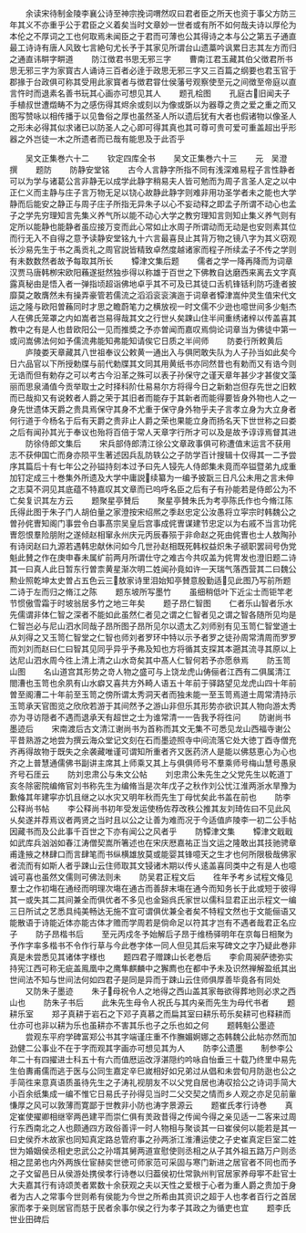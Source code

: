 <!-- { "loadSidebar": true } -->
　　余读宋待制金陵李襄公诗至神宗挽词喟然叹曰君者臣之所天也资于事父方防三年其义不亦重乎公于君臣之义着矣当时文章妙一世者或有所不如何哉夫诗以厚伦为本伦之不厚词之工也何取焉未闻臣之于君而可薄也公其得诗之本与公之第五子通直最工诗诗有唐人风致七言絶句尤长予于其家见所谓台山遗藁吟讽累日志其左方而归之通直讳畊字畊道
　　防江徴君书思无邪三字
　　曹南江君玉藏其伯父徴君所书思无邪三字为家寳古人诵诗三百者必逹于政思无邪三字又三百篇之纲要也君玉官于郡掾于台政俱可称其受用此家寳者与徴君甞仕侯藩号观察使至元之间徴至帝庭以直言忤时而退素名善书玩其心画亦可想见其人
　　题孔桧图
　　孔庭古旧闻夫子手植叔世遭燬畴不为之感伤得其烬余或刻以为像或斲以为器尊之贵之爱之重之而又图写赞咏以相传播于以见鲁俗之厚也虽然圣人所以遗后犹有大者也假诸物以像圣人之形未必得其似求诸已以防圣人之心即可得其真也其可尊可贵可爱可重盖超出乎形器之外岂徒一木之所遗者而已哉有能思及于此否乎


　　吴文正集巻六十二
　　钦定四库全书
　　吴文正集巻六十三
　　元　吴澄　撰
　　题防
　　防静安堂铭
　　古今人言静字所指不同有浅深难易程子言性静者可以为学与诸葛公言非静无以成学此静字稍易夫人皆可勉而为周子言圣人定之以中正仁义而主静与庄子言万物无足以铙心故静此静字则难非用功圣学者未之能也大学静而后能安之静正与周子庄子所指无异朱子以心不妄动释之即孟子所谓不动心也孟子之学先穷理知言先集义养气所以能不动心大学之教穷理知言则知止集义养气则有定所以能静也能静者虽应接万变而此心常如止水周子所谓动而无动是也安则素其位而行无入不自得之意予读静安堂铭九十六言最喜艮止其背万物之镜八字为其义窃观长沙易先生于书之禹贡礼之周官説皆精致卓然度越诸家而程子所续孟子不传之学则有未数数然者故予每取其所长
　　镡津文集后题
　　儒者之学一降再降而为词章汉贾马唐韩栁宋欧阳蘓遂挺然独歩得以称雄于百世之下佛教自达磨西来离去文字真露真秘由是悟入者一弹指顷超诣佛地卓乎其不可及已其徒口舌机锋铦利防巧逢者披靡莫之敢膺然未有操弄豪管若儒流之滔滔衮衮演迤于词章者镡津嵩仲灵生值宋代文运之隆与欧阳曽蘓同时才思之瞻蔚笔力之横放视一时文儒不少逊也噫世间多少魁杰人在佛氏笼罩之内如嵩者岂易得哉其文之行世乆矣踈山住半间重绣诸梓以传盖喜其教中之有是人也昔欧阳公一见而推奬之予亦曽闻而嘉叹焉倘论词章当为佛徒中第一或问嵩佛法何如予儒流弗能知弗能知请俟它日质之半间师
　　防娄行所敕黄后
　　庐陵娄天章藏其八世祖奉议公敕黄一通出入与俱罔敢失队为人子孙当如此矣今日六品官以下所授勅牒与前代勅牒其文同其用黄纸书亦同然昔也有勅而又有诰今则无诰而但有勅存之可以考古今沿革之殊可以表子孙保守之谨天章年甚少才甚俊文藻丽而思泉涌值今贡举取士之时择科阶仕易易尔方将得今日之新勅岂但存先世之旧敕而已哉抑又有说敕者人爵之荣于其旧者而能存于其新者而能得要皆身外物也人之一身先世遗体天爵之贵具焉保守其身不尤重于保守身外物乎夫子言孝立身为大立身者何行道于今杨名于后有天爵之贵非止人爵之荣也果能立身而扬名天下世世称之曰娄之后有闻孙其光于奉议也殆将百倍于常人天章字行所才可以及是故予谆谆焉督其进
　　防徐侍郎文集后
　　宋兵部侍郎清江徐公文章政事俱可称遭值末运言不获用志不获伸国亡而身亦陨平生著述因兵乱防轶公之子防学百计搜辑十仅得其一二予尝序其篇后十有七年公之孙镒持刻本过予曰先人锓先人侍郎集未竟而卒镒暨弟九成重加钉定成三十巻集外所遗及大学中庸説续纂为一编予披翫三日凡公未用之言未伸之志莫不洞见其底蕴不特嘉叹其文章而已呜呼名臣之后有子有孙能若是侍郎公为不亡矣复识其左方云
　　题聚星亭賛后
　　聚星亭賛朱氏为考亭陈氏作也今脩江陈氏得此图于朱子门人胡伯量之家澄按宋绍熈之季赵忠定公汝愚将立寜宗时韩魏公之曽孙侂曺知阁门事尝令白事髙宗吴皇后宫事成侂曺谋建节忠定以为右戚不当言功侂曺怨恨羣险朋附之遂倾赵相窜永州庆元丙辰春殒于非命赵之死由侂曺也士人敖陶孙有诗闵赵曰九源若遇韩忠献休问如今几世孙赵相既死韩权益炽朱子禠职罢祠号伪党魁此賛之作在庚申春未属纩前两月所谓仕守之难古今共叹盖为侂冑发也澄旧题二诗其一曰真人此日暂东行曽柰黄星渐次明二姓闻孙竟如许一天瑞气落西营其二曰魏公勲业照乾坤太史曽占五色云三敖家诗里泪始知亭賛意殷勤适见此图乃写前所题二诗于左而归之脩江之陈
　　题东坡所写墨竹
　　虽细稍低叶下近尘士而钜竿老节惯傲雪霜于时坡翁居多竹之地三年矣
　　题子昂仁智图
　　仁者乐山智者乐水先儒谓非体仁智之深者不能如此虽然仁者见之谓之仁智者见之谓之智各随所见均是仁智岂必与尼山泗水同哉子昂所图子昂所见尔以遗太乙刘师别有见玉笥仁智堂道士从刘得之又玉笥仁智堂之仁智也师刘者罗环中特以示予者罗之徒孙周常清周而罗罗而刘刘而赵曰仁曰智其见同乎异乎予弗及知也方将循其支探其本遡其流寻其原以上达尼山泗水周今徃上清上清之山水竒矣其中髙人仁智何若予亦愿叅焉
　　防玉笥山图
　　名山道宫其形势之竒人物之盛可与上饶龙虎山俦俪者江西有二俱属清江閤漕也玉笥也余夙有山水癖又喜共方外畸人语五十年前于驿路望见龙虎山四十年前曽至阁漕二十年前至玉笥之傍所谓太秀洞天者而独未能一至玉笥焉道士周常清持示玉笥承天官图览之欣欣若游于其间然予之游山非但乐其形势亦欲识其人物向游太秀亦为寻访隠者不遇而退承天有超世之士为谁常清一一告我予将徃问
　　防谢尚书墨迹后
　　宋南渡后古文清江谢尚书为首称而其文无集不可悉见龙山西福寺谢公平昔熟游之地尝为撰云海众堂记文刻在石而墨迹照寺中间流落它处大徳丁酉寺僧充齐再得故物于既失之余袭藏唯谨可谓知所重者齐又医药济人是能以佛慈恵心为心也齐之上普慧通儒佛书副讲主席其上师乘又其上与俱俱师号不羣乘师号梅山慧号愚泉齐号石厓云
　　防刘忠肃公与朱文公帖
　　刘忠肃公朱先生之父党先生以乾道丁亥冬除密院编脩官刘书称先生为编脩当是次年戊子之秋作刘公忧江淮两浙水旱豫为歉偹其年建寜亦饥且继之以水灾又明年秋而先生丁母忧矣此书盖在前也
　　防李公释尚书帖
　　李公释尚书初年受发运使杨佐荐改秩公推其友刘琦佐曰不见此风乆矣遂并荐焉议者两贤之当时且以公之让善为难而况于今适值庐陵李一初二公手帖因藏书而及公此事千百世之下亦有闻公之风者乎
　　防镡津文集
　　镡津文戢戢如武库兵汹汹如春江涛僧契嵩所箸述也在宋庆厯嘉祐正当文运之隆敢出其技驰骋章甫逢掖之林肆口而言肆笔而书纵横雄放莫或能婴其锋噫天之生才也何所限极哉佛家者流而有如斯人者乎踈山云住师取其文锓诸木期以传乆逺盖喜同类中之有是人也噫诚可喜也虽然文儒则可佛法则未
　　防吴君正程文后
　　徃年予考乡试程文偹见羣士之作初塲在通经而明理次塲在通古而善辞末塲在通今而知务长于此或短于彼得其一或失其二其间兼全而俱优者不多见也金谿呉氏家世以儒科显君正出示程文一编三日所试之艺悉具纯美畅达无施不宜可谓俱优兼全者矣不特程文然也于文能俪语又能散语于诗能近体亦能古体才赡而学周若是倘命足以符其才岂有不遇者哉君正名应子
　　防子昂楷书后
　　至元丙戍冬予始解后子昂于维杨驿明年在京每日相聚为予作字率多楷书不令作行草与今此巻字体一同人但见其后来写碑文之字乃疑此巻非真是未尝悉见其诸体字様也
　　题四君子赠踈山长老巻后
　　李俞周昶萨徳弥实持宪江西可称无疵盖鳯凰中之鹰隼麒麟中之獬廌也在都中予未及识然禅解盈纸其出世间法不知与世间法何如四君子是同是异而于踈山云住师俱厚善毕竟各有同处
　　又防朱子墨迹
　　朱子母祝令人之地得之西山盖其家毎欲得葬地则必求之西山也
　　防朱子书后
　　此朱先生母令人祝氏与其内亲而先生为母代书者
　　题耕乐室
　　郑子真耕于岩石之下邓子真慕之而扁其室曰耕乐苟乐矣耕可也释耕而仕亦可也非以耕为乐也虽耕亦不害其乐也子之乐也如之何
　　题韩魁公墨迹
　　尝观东平府学碑富郑公书其字端谨庄重不作膴媚婀娜之态韩魏公此帖亦然而加劲健二公事业不在于字而观其字画亦可想见其为人
　　防李公遗墨
　　制参李公年二十有四擢进士科五十有六而值厯运改浮湛隠约吟咏自怡垂三十载乃终里中易先生伯夀甫儒而逃于医与公同生嘉定辛巳嵗相好如兄弟过从倡和未尝旬月防逖也公之手简徃来意真语质虽待先生之子涛礼视朋友不以父党自居也涛収拾公之诗词手简大小百余纸集成一编不惟它日易氏子孙得见当时二父交契之情而乡人观之亦足见前軰慊厚之风可以敦薄而寛鄙于世教非小防也涛字景源云
　　题崔氏孝行诗巻
　　真定崔使擢卿相继宰两邑建平而崇仁俱有羙政昔得之传闻今得之亲见适一二客来过周行东西南北之人也颇通四方政俗善评一时人物相与聚谈其一曰崔侯何以能若是其一曰史侯乔木故家也同知真定路总管府事之孙两浙江淮漕运使之子史崔真定巨室二姓世为婚姻侯丞相史忠武公之孙壻其舅两道宣慰使则丞相之从子其外祖五路万户则丞相之昆弟也内外两族仕宦赫奕世徳可师家范可采固与寒门新进之居官者不同也而予之子文留邑日从侯游处携侯孝行诗巻以归葢侯初仕常孰州判官居家养母寕不赴官士大夫嘉其行有诗颂羙者累数十余获观之夫以天性之爱根于心者为重人爵之贵加于身者为古人之常事今世则希有侯能为今世之所希由其资识之超于人也孝者百行之首居家而孝于亲则居官而慈于民者余事尔侯之行为孝子其政之为循吏也宜
　　题李氏世业田碑后
